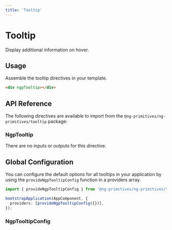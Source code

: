 ```yaml
---
title: 'Tooltip'
---
```


# Tooltip

Display additional information on hover.

<docs-example name="tooltip"></docs-example>

## Usage

Assemble the tooltip directives in your template.

```html
<div ngpTooltip></div>
```

## API Reference

The following directives are available to import from the `@ng-primitives/ng-primitives/tooltip` package:

### NgpTooltip

There are no inputs or outputs for this directive.

## Global Configuration

You can configure the default options for all tooltips in your application by using the `provideNgpTooltipConfig` function in a providers array.

```ts
import { provideNgpTooltipConfig } from '@ng-primitives/ng-primitives/tooltip';

bootstrapApplication(AppComponent, {
  providers: [provideNgpTooltipConfig({})],
});
```

### NgpTooltipConfig
